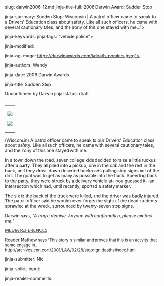 slug: darwin2006-12.md
jinja-title-full: 2006 Darwin Award: Sudden Stop

jinja-summary: Sudden Stop: Wisconsin | A patrol officer came to speak to a Drivers' Education class about safety. Like all such officers, he came with several cautionary tales, and the irony of this one stayed with me...">

jinja-keywords:
jinja-tags: "vehicle,police">

jinja-modified:

jinja-og-image: https://darwinawards.com/i/death_ponders.jpeg">

jinja-authors: Wendy

jinja-date: 2006 Darwin Awards


jinja-title: Sudden Stop

Unconfirmed by Darwin
jinja-status: draft
<TABLE border=0 align=right><TR><TD align=center>

<A href="/cgi/search.pl?keywords=category%3Dmilitary&swishindex=stories.data&show_description=yes&maxdisplay=10&maxresults=50"><IMG src="/i/icon/military.png" border=0></A>

<A href="/cgi/search.pl?keywords=category%3Dvehicle&swishindex=stories.data&show_description=yes&maxdisplay=10&maxresults=50"><IMG src="/i/icon/car.jpg" border=0></A>

</TD></TR></TABLE>

(Wisconsin) A patrol officer came to speak to our Drivers' Education class about safety. Like all such officers, he came with several cautionary tales, and the irony of this one stayed with me.

In a town down the road, seven college kids decided to raise a little ruckus after a party. They all piled into a pickup, one in the cab and the rest in the back, and they drove down deserted backroads pulling stop signs out of the dirt. The goal was to get as many as possible into the truck. Speeding back to the party, they were struck by a delivery vehicle at--you guessed it--an intersection which had, until recently, sported a safety marker.

The six in the back of the truck were killed, and the driver was badly injured. The patrol officer said he would never forget the sight of the dead students sprawled at the wreck, surrounded by twenty-seven stop signs.

Darwin says, <I>"A tragic demise. Anyone with confirmation, please contact
me."</I>

<A href="http://darwinawards.com//slush/200601/pending20060102-150419.html">MEDIA REFERENCES</A>

<P>Reader Mathew<font size=-1> says "This story is similar and proves that
this is an activity that some engage in...<BR>
http://archives.cnn.com/2001/LAW/02/28/stopsign.deaths/index.html</font>
<P align=center>
<!--#include virtual="/inc/votebar_viewvoteonly" -->

jinja-submitter: Nic

jinja-solicit-input:

jinja-reader-comments:



<!--#include file=nav_2006.html -->


